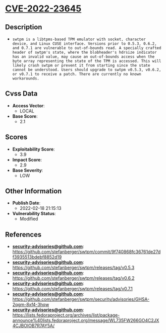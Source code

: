 
# [CVE-2022-23645](https://cve.mitre.org/cgi-bin/cvename.cgi?name=CVE-2022-23645)

## Description

- `swtpm is a libtpms-based TPM emulator with socket, character device, and Linux CUSE interface. Versions prior to 0.5.3, 0.6.2, and 0.7.1 are vulnerable to out-of-bounds read. A specially crafted header of swtpm's state, where the blobheader's hdrsize indicator has an invalid value, may cause an out-of-bounds access when the byte array representing the state of the TPM is accessed. This will likely crash swtpm or prevent it from starting since the state cannot be understood. Users should upgrade to swtpm v0.5.3, v0.6.2, or v0.7.1 to receive a patch. There are currently no known workarounds.`

## Cvss Data

- **Access Vector**:
  - LOCAL
- **Base Score**:
  - 2.1

## Scores

- **Exploitability Score**:
  - 3.9
- **Impact Score**:
  - 2.9
- **Base Severity**:
  - LOW

## Other Information

- **Publish Date**:
  - 2022-02-18 21:15:13
- **Vulnerability Status**:
  - Modified

## References

- **security-advisories@github.com**: https://github.com/stefanberger/swtpm/commit/9f740868fc36761de27df3935513bdebf8852d19
- **security-advisories@github.com**: https://github.com/stefanberger/swtpm/releases/tag/v0.5.3
- **security-advisories@github.com**: https://github.com/stefanberger/swtpm/releases/tag/v0.6.2
- **security-advisories@github.com**: https://github.com/stefanberger/swtpm/releases/tag/v0.7.1
- **security-advisories@github.com**: https://github.com/stefanberger/swtpm/security/advisories/GHSA-2qgm-8xf4-3hqw
- **security-advisories@github.com**: https://lists.fedoraproject.org/archives/list/package-announce%40lists.fedoraproject.org/message/WL735FW266GO4C2JX4CJBOIOB7R7AY5A/
